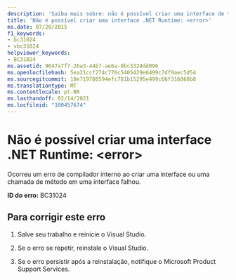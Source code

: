 ```yaml
---
description: 'Saiba mais sobre: não é possível criar uma interface de tempo de execução .NET: <error>'
title: 'Não é possível criar uma interface .NET Runtime: <error>'
ms.date: 07/20/2015
f1_keywords:
- bc31024
- vbc31024
helpviewer_keywords:
- BC31024
ms.assetid: 9647a7f7-26a3-44b7-ae6a-0bc3324dd096
ms.openlocfilehash: 5ea21ccf274c776c5405429e6499c7df9aec5d54
ms.sourcegitcommit: 10e719780594efc781b15295e499c66f316068b8
ms.translationtype: MT
ms.contentlocale: pt-BR
ms.lasthandoff: 02/14/2021
ms.locfileid: "100457674"
---
```

# <a name="unable-to-create-a-net-runtime-interface-error"></a>Não é possível criar uma interface .NET Runtime: \<error>

Ocorreu um erro de compilador interno ao criar uma interface ou uma chamada de método em uma interface falhou.  
  
 **ID do erro:** BC31024  
  
## <a name="to-correct-this-error"></a>Para corrigir este erro  
  
1. Salve seu trabalho e reinicie o Visual Studio.  
  
2. Se o erro se repetir, reinstale o Visual Studio.  
  
3. Se o erro persistir após a reinstalação, notifique o Microsoft Product Support Services.  
